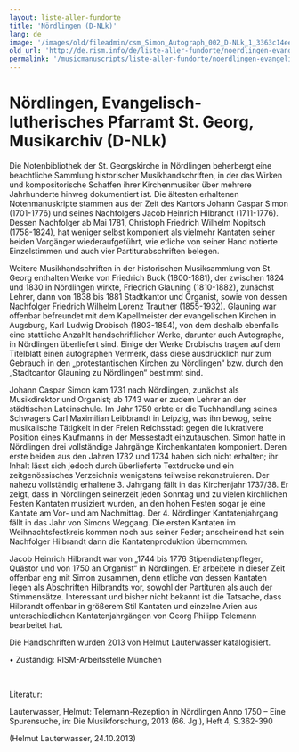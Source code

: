 ```yaml
---
layout: liste-aller-fundorte
title: 'Nördlingen (D-NLk)'
lang: de
image: '/images/old/fileadmin/csm_Simon_Autograph_002_D-NLk_1_3363c14ee1.jpg'
old_url: 'http://de.rism.info/de/liste-aller-fundorte/noerdlingen-evangelisch-lutherisches-pfarramt-st-georg-musikarchiv.html'
permalink: '/musicmanuscripts/liste-aller-fundorte/noerdlingen-evangelisch-lutherisches-pfarramt-st-georg-musikarchiv.html'
---
```



# Nördlingen, Evangelisch-lutherisches Pfarramt St. Georg, Musikarchiv (D-NLk)

Die Notenbibliothek der St. Georgskirche in Nördlingen beherbergt eine beachtliche Sammlung historischer Musikhandschriften, in der das Wirken und kompositorische Schaffen ihrer Kirchenmusiker über mehrere Jahrhunderte hinweg dokumentiert ist. Die ältesten erhaltenen Notenmanuskripte stammen aus der Zeit des Kantors Johann Caspar Simon (1701-1776) und seines Nachfolgers Jacob Heinrich Hilbrandt (1711-1776). Dessen Nachfolger ab Mai 1781, Christoph Friedrich Wilhelm Nopitsch (1758-1824), hat weniger selbst komponiert als vielmehr Kantaten seiner beiden Vorgänger wiederaufgeführt, wie etliche von seiner Hand notierte Einzelstimmen und auch vier Partiturabschriften belegen. 

Weitere Musikhandschriften in der historischen Musiksammlung von St. Georg enthalten Werke von Friedrich Buck (1800-1881), der zwischen 1824 und 1830 in Nördlingen wirkte, Friedrich Glauning (1810-1882), zunächst Lehrer, dann von 1838 bis 1881 Stadtkantor und Organist, sowie von dessen Nachfolger Friedrich Wilhelm Lorenz Trautner (1855-1932). Glauning war offenbar befreundet mit dem Kapellmeister der evangelischen Kirchen in Augsburg, Karl Ludwig Drobisch (1803-1854), von dem deshalb ebenfalls eine stattliche Anzahlt handschriftlicher Werke, darunter auch Autographe, in Nördlingen überliefert sind. Einige der Werke Drobischs tragen auf dem Titelblatt einen autographen Vermerk, dass diese ausdrücklich nur zum Gebrauch in den „protestantischen Kirchen zu Nördlingen“ bzw. durch den „Stadtcantor Glauning zu Nördlingen“ bestimmt sind.

Johann Caspar Simon kam 1731 nach Nördlingen, zunächst als Musikdirektor und Organist; ab 1743 war er zudem Lehrer an der städtischen Lateinschule. Im Jahr 1750 erbte er die Tuchhandlung seines Schwagers Carl Maximilian Leibbrandt in Leipzig, was ihn bewog, seine musikalische Tätigkeit in der Freien Reichsstadt gegen die lukrativere Position eines Kaufmanns in der Messestadt einzutauschen. Simon hatte in Nördlingen drei vollständige Jahrgänge Kirchenkantaten komponiert. Deren erste beiden aus den Jahren 1732 und 1734 haben sich nicht erhalten; ihr Inhalt lässt sich jedoch durch überlieferte Textdrucke und ein zeitgenössisches Verzeichnis wenigstens teilweise rekonstruieren. Der nahezu vollständig erhaltene 3. Jahrgang fällt in das Kirchenjahr 1737/38. Er zeigt, dass in Nördlingen seinerzeit jeden Sonntag und zu vielen kirchlichen Festen Kantaten musiziert wurden, an den hohen Festen sogar je eine Kantate am Vor- und am Nachmittag. Der 4. Nördlinger Kantatenjahrgang fällt in das Jahr von Simons Weggang. Die ersten Kantaten im Weihnachtsfestkreis kommen noch aus seiner Feder; anscheinend hat sein Nachfolger Hilbrandt dann die Kantatenproduktion übernommen. 

Jacob Heinrich Hilbrandt war von „1744 bis 1776 Stipendiatenpfleger, Quästor und von 1750 an Organist“ in Nördlingen. Er arbeitete in dieser Zeit offenbar eng mit Simon zusammen, denn etliche von dessen Kantaten liegen als Abschriften Hilbrandts vor, sowohl der Partituren als auch der Stimmensätze. Interessant und bisher nicht bekannt ist die Tatsache, dass Hilbrandt offenbar in größerem Stil Kantaten und einzelne Arien aus unterschiedlichen Kantatenjahrgängen von Georg Philipp Telemann bearbeitet hat.

Die Handschriften wurden 2013 von Helmut Lauterwasser katalogisiert.

• Zuständig: RISM-Arbeitsstelle München

&nbsp;

Literatur: 

Lauterwasser, Helmut: Telemann-Rezeption in Nördlingen Anno 1750 – Eine Spurensuche, in: Die Musikforschung, 2013 (66. Jg.), Heft 4, S.362-390

(Helmut Lauterwasser, 24.10.2013)

